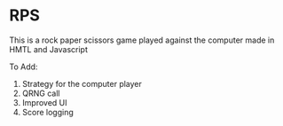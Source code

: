 # RPS

This is a rock paper scissors game played against the computer made in HMTL and Javascript

To Add:

1. Strategy for the computer player
2. QRNG call
3. Improved UI
4. Score logging
